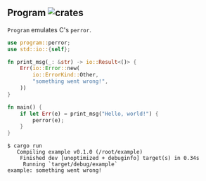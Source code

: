 Program
![crates](https://img.shields.io/crates/d/program)
---
`Program` emulates C's `perror`.

```rust
use program::perror;
use std::io::{self};

fn print_msg(_: &str) -> io::Result<()> {
    Err(io::Error::new(
        io::ErrorKind::Other,
        "something went wrong!",
    ))
}

fn main() {
    if let Err(e) = print_msg("Hello, world!") {
        perror(e);
    }
}
```
```
$ cargo run
   Compiling example v0.1.0 (/root/example)
    Finished dev [unoptimized + debuginfo] target(s) in 0.34s
     Running `target/debug/example`
example: something went wrong!
```

